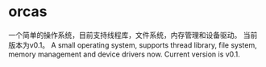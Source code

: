 # orcas
一个简单的操作系统，目前支持线程库，文件系统，内存管理和设备驱动。
当前版本为v0.1。
A small operating system, supports thread library, file system, memory management and device drivers now.
Current version is v0.1.
